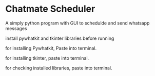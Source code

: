# Chatmate Scheduler

A simply python program with GUI to schedulde and send whatsapp messages

install pywhatkit and tkinter libraries before running

for installing Pywhatkit, Paste <pip install pywhatkit> into terminal. 

for installing tkinter, paste <pip install tk> into terminal.

for checking installed libraries, paste <pip list> into terminal.

